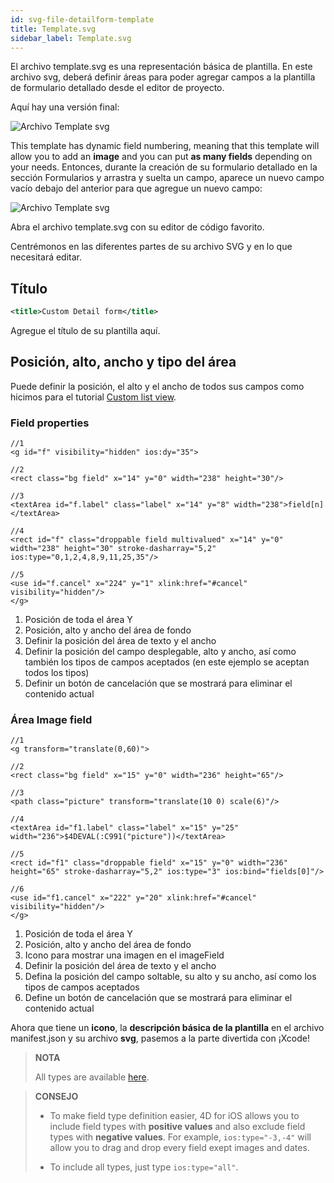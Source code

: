 ```yaml
---
id: svg-file-detailform-template
title: Template.svg
sidebar_label: Template.svg
---
```


El archivo template.svg es una representación básica de plantilla. En este archivo svg, deberá definir áreas para poder agregar campos a la plantilla de formulario detallado desde el editor de proyecto.

Aquí hay una versión final:

![Archivo Template svg](assets/en/custom-detailform/detailform-template-svg-file.png)

This template has dynamic field numbering, meaning that this template will allow you to add an **image** and you can put **as many fields** depending on your needs. Entonces, durante la creación de su formulario detallado en la sección Formularios y arrastra y suelta un campo, aparece un nuevo campo vacío debajo del anterior para que agregue un nuevo campo:

![Archivo Template svg](assets/en/custom-detailform/detailform-dynamic-field-number.png)

Abra el archivo template.svg con su editor de código favorito.

Centrémonos en las diferentes partes de su archivo SVG y en lo que necesitará editar.

## Título
```xml
<title>Custom Detail form</title>
```

Agregue el título de su plantilla aquí.

## Posición, alto, ancho y tipo del área
Puede definir la posición, el alto y el ancho de todos sus campos como hicimos para el tutorial  [Custom list view](creating-listform.html).

### Field properties

```
//1
<g id="f" visibility="hidden" ios:dy="35">

//2
<rect class="bg field" x="14" y="0" width="238" height="30"/>

//3
<textArea id="f.label" class="label" x="14" y="8" width="238">field[n]</textArea>

//4
<rect id="f" class="droppable field multivalued" x="14" y="0" width="238" height="30" stroke-dasharray="5,2" ios:type="0,1,2,4,8,9,11,25,35"/>

//5
<use id="f.cancel" x="224" y="1" xlink:href="#cancel" visibility="hidden"/>
</g>
```

1. Posición de toda el área Y
2. Posición, alto y ancho del área de fondo
3. Definir la posición del área de texto y el ancho
4. Definir la posición del campo desplegable, alto y ancho, así como también los tipos de campos aceptados (en este ejemplo se aceptan todos los tipos)
5. Definir un botón de cancelación que se mostrará para eliminar el contenido actual

### Área Image field

```
//1
<g transform="translate(0,60)">

//2
<rect class="bg field" x="15" y="0" width="236" height="65"/>

//3
<path class="picture" transform="translate(10 0) scale(6)"/>

//4
<textArea id="f1.label" class="label" x="15" y="25" width="236">$4DEVAL(:C991("picture"))</textArea>

//5
<rect id="f1" class="droppable field" x="15" y="0" width="236" height="65" stroke-dasharray="5,2" ios:type="3" ios:bind="fields[0]"/>

//6
<use id="f1.cancel" x="222" y="20" xlink:href="#cancel" visibility="hidden"/>
</g>
```

1. Posición de toda el área Y
2. Posición, alto y ancho del área de fondo
3. Icono para mostrar una imagen en el imageField
4. Definir la posición del área de texto y el ancho
5. Defina la posición del campo soltable, su alto y su ancho, así como los tipos de campos aceptados
6. Define un botón de cancelación que se mostrará para eliminar el contenido actual

Ahora que tiene un **icono**, la **descripción básica de la plantilla** en el archivo manifest.json y su archivo **svg**, pasemos a la parte divertida con ¡Xcode!

> **NOTA**
> 
> All types are available [here](https://developer.4d.com/docs/en/Concepts/data-types.html).


> **CONSEJO**
> 
> * To make field type definition easier, 4D for iOS allows you to include field types with **positive values** and also exclude field types with **negative values**. For example, `ios:type="-3,-4"` will allow you to drag and drop every field exept images and dates.
> 
> * To include all types, just type `ios:type="all"`.
